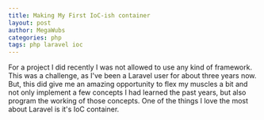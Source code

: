 ```yaml
---
title: Making My First IoC-ish container
layout: post
author: MegaWubs
categories: php
tags: php laravel ioc
---
```


For a project I did recently I was not allowed to use any kind of framework. This was a challenge, as I've been a 
Laravel user for about three years now. But, this did give me an amazing opportunity to flex my muscles a bit and 
not only implement a few concepts I had learned the past years, but also program the working of those concepts. One 
of the things I love the most about Laravel is it's IoC container.


